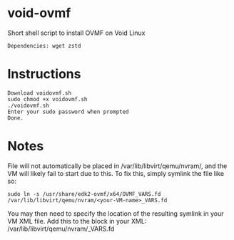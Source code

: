# void-ovmf
Short shell script to install OVMF on Void Linux
```
Dependencies: wget zstd
```
# Instructions
```
Download voidovmf.sh
sudo chmod +x voidovmf.sh
./voidovmf.sh
Enter your sudo password when prompted
Done.
```
# Notes
File will not automatically be placed in /var/lib/libvirt/qemu/nvram/, and the VM will likely fail to start due to this. To fix this, simply symlink the file like so:
```
sudo ln -s /usr/share/edk2-ovmf/x64/OVMF_VARS.fd /var/lib/libvirt/qemu/nvram/<your-VM-name>_VARS.fd
```
You may then need to specify the location of the resulting symlink in your VM XML file. Add this to the <os> block in your XML:
<nvram>/var/lib/libvirt/qemu/nvram/<your-VM-name>_VARS.fd</nvram>
